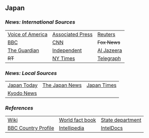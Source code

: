 ## Japan ##

### _News: International Sources_ ###
|   |   |   |
| --- | --- | --- |
| [Voice of America](https://www.voanews.com/search?search_api_fulltext=Japan&type=1&sort_by=publication_time) | [Associated Press](https://apnews.com/Japan) | [Reuters](https://www.reuters.com/places/Japan) |
| [BBC](https://www.bbc.com/news/topics/cjnwl8q4g7nt/japan) | [CNN](https://www.cnn.com/search/?q=Japan&size=10&type=article) | ~~Fox News~~ |
| [The Guardian](https://www.theguardian.com/world/Japan)  | [Independent](https://www.independent.co.uk/topic/Japan) | [Al Jazeera](https://www.aljazeera.com/topics/country/Japan.html) |
| ~~RT~~ | [NY Times](https://www.nytimes.com/section/world/Japan) | [Telegraph](https://www.telegraph.co.uk/Japan/) |

### _News: Local Sources_ ###
|   |   |   |
| --- | --- | --- |
| [Japan Today](https://japantoday.com/) | [The Japan News](https://the-japan-news.com/) | [Japan Times](https://www.japantimes.co.jp/news/) |
| [Kyodo News](https://english.kyodonews.net/news/japan) |  |  |


### _References_ ###
|   |   |   |
| --- | --- | --- |
| [Wiki](https://en.wikipedia.org/wiki/Japan) | [World fact book](https://www.cia.gov/library/publications/the-world-factbook/geos/ja.html) | [State department](https://www.state.gov/countries-areas/japan/) |
| [BBC Country Profile](https://www.bbc.com/news/world-asia-pacific-14918801) | [Intellipedia](https://intellipedia.intelink.gov/wiki/Japan) | [IntelDocs](https://inteldocs.intelink.gov/search/folder?q=Japan) |
